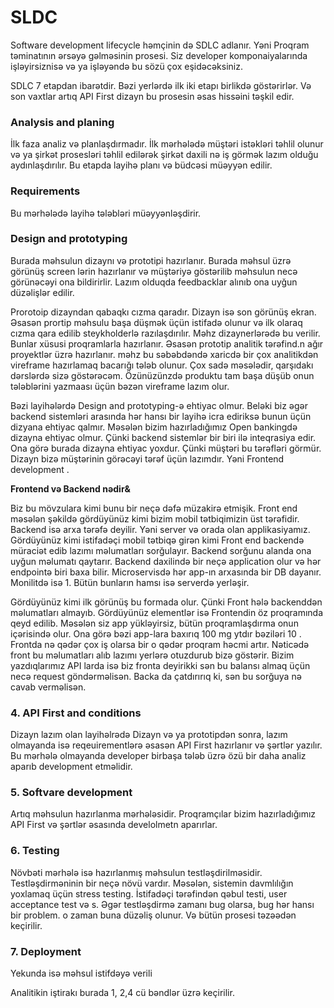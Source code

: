 # SLDC

Software development lifecycle həmçinin də SDLC adlanır. Yəni Proqram təminatının ərsəyə gəlməsinin prosesi. Siz developer komponaiyalarında işləyirsiznisə və ya işləyəndə bu sözü çox eşidəcəksiniz.

SDLC 7 etapdan ibarətdir. Bəzi yerlərdə ilk iki etapı birlikdə göstərirlər. Və son vaxtlar artıq API First dizayn bu prosesin əsas hissəini təşkil edir.

### Analysis and planing

İlk faza analiz və planlaşdırmadır.  İlk mərhələdə müştəri istəkləri təhlil olunur və ya şirkət prosesləri təhlil edilərək şirkət daxili nə iş görmək lazım olduğu aydınlaşdırılır. Bu etapda layihə planı və büdcəsi müəyyən edilir.

### Requirements

Bu mərhələdə layihə tələbləri müəyyənləşdirir.&#x20;

### &#x20;Design and prototyping

Burada məhsulun dizaynı və prototipi hazırlanır. Burada məhsul üzrə görünüş screen lərin hazırlanır və müştəriyə göstərilib məhsulun necə görünəcəyi ona bildirirlir. Lazım olduqda feedbacklar alınıb ona uyğun düzəlişlər edilir.

Prorotoip dizayndan qabaqkı cızma qaradır. Dizayn isə son görünüş ekran. Əsasən prortip məhsulu başa düşmək üçün istifadə olunur və ilk olaraq cızma qara edilib steykholderlə razılaşdırılır. Məhz dizaynerlərədə bu verilir. Bunlar xüsusi proqramlarla hazırlanır. Əsasən prototip analitik tərəfind.n ağır proyektlər üzrə hazırlanır. məhz bu səbəbdəndə xaricdə bir çox analitikdən vireframe hazırlamaq bacarığı tələb olunur. Çox sadə məsələdir, qarşıdakı dərslərdə sizə göstərəcəm. Özünüzünzdə produktu tam başa düşüb onun tələblərini yazmaası üçün bəzən vireframe lazım olur.

Bəzi layihələrdə Design and prototyping-ə ehtiyac olmur. Beləki biz əgər backend sistemləri arasında hər hansı bir layihə icra ediriksə bunun üçün dizyana ehtiyac qalmır. Məsələn bizim hazırladığımız Open bankingdə dizayna ehtiyac olmur. Çünki backend sistemlər bir biri ilə inteqrasiya edir. Ona görə burada dizayna ehtiyac yoxdur. Çünki müştəri bu tərəfləri görmür. Dizayn bizə müştərinin görəcəyi tərəf üçün lazımdır. Yəni Frontend development .

**Frontend və Backend nədir&**

Biz bu mövzulara kimi bunu bir neçə dəfə müzakirə etmişik. Front end məsələn şəkildə gördüyünüz kimi bizim mobil tətbiqimizin üst tərəfidir. Backend isə arxa tərəfə deyilir. Yəni server və orada olan applikasiyamız. Gördüyünüz kimi istifadəçi mobil tətbiqə girən kimi Front end backendə müraciət edib lazımı məlumatları sorğulayır.  Backend sorğunu alanda ona uyğun məlumatı qaytarır. Backend daxilində bir neçə application olur və hər endpointə biri baxa bilir. Microservisdə hər app-ın arxasında bir DB dayanır. Monilitdə isə 1. Bütün bunların hamsı isə serverdə yerləşir.

Gördüyünüz kimi ilk görünüş bu formada olur. Çünki Front hələ backenddən məlumatları almayıb. Gördüyünüz elementlər isə Frontendin öz proqramında qeyd edilib. Məsələn siz app yükləyirsiz, bütün proqramlaşdırma onun içərisində olur. Ona görə bəzi app-lara baxırıq 100 mg ytdır bəziləri 10 . Frontda nə qədər çox iş olarsa bir o qədər proqram həcmi artır. Nəticədə front bu məlumatları alıb lazımı yerlərə otuzdurub bizə göstərir. Bizim yazdıqlarımız API larda isə biz fronta deyirikki sən bu balansı almaq üçün necə request göndərməlisən. Backa da çatdırırıq ki, sən bu sorğuya nə cavab verməlisən.

### 4. API First and conditions

Dizayn lazım olan layihəlrədə Dizayn və ya prototipdən sonra, lazım olmayanda isə reqeuirementlərə əsasən API First hazırlanır və şərtlər yazılır. Bu mərhələ olmayanda developer birbaşa tələb üzrə özü bir daha analiz aparıb development etməlidir.

### 5. Softvare development

Artıq məhsulun hazırlanma mərhələsidir. Proqramçılar bizim hazırladığımız API First və şərtlər əsasında develolmetn aparırlar.

### 6. Testing

Növbəti mərhələ isə hazırlanmış məhsulun testləşdirilməsidir. Testləşdirməninin bir neçə növü vardır. Məsələn, sistemin davmlılığın yoxlamaq üçün stress testing. İstifadəçi tərəfindən qəbul testi, user acceptance test və s. Əgər testləşdirmə zamanı bug olarsa, bug hər hansı bir problem. o zaman buna düzəliş olunur. Və bütün prosesi təzəədən keçirilir.

### 7. Deployment

Yekunda isə məhsul istifdəyə verili

Analitikin iştirakı burada 1, 2,4 cü bəndlər üzrə keçirilir.
